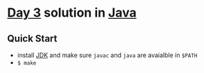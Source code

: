 # [Day 3](https://adventofcode.com/2020/day/3) solution in [Java](https://www.oracle.com/java/)

## Quick Start

- install [JDK](https://www.oracle.com/java/technologies/javase-downloads.html) and make sure `javac` and `java` are avaialble in `$PATH`
- `$ make`
